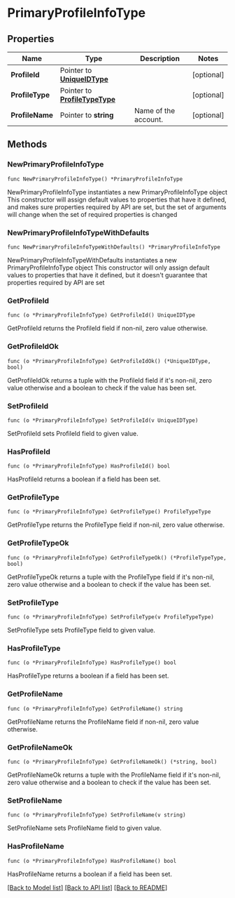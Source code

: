 # PrimaryProfileInfoType

## Properties

Name | Type | Description | Notes
------------ | ------------- | ------------- | -------------
**ProfileId** | Pointer to [**UniqueIDType**](UniqueIDType.md) |  | [optional] 
**ProfileType** | Pointer to [**ProfileTypeType**](ProfileTypeType.md) |  | [optional] 
**ProfileName** | Pointer to **string** | Name of the account. | [optional] 

## Methods

### NewPrimaryProfileInfoType

`func NewPrimaryProfileInfoType() *PrimaryProfileInfoType`

NewPrimaryProfileInfoType instantiates a new PrimaryProfileInfoType object
This constructor will assign default values to properties that have it defined,
and makes sure properties required by API are set, but the set of arguments
will change when the set of required properties is changed

### NewPrimaryProfileInfoTypeWithDefaults

`func NewPrimaryProfileInfoTypeWithDefaults() *PrimaryProfileInfoType`

NewPrimaryProfileInfoTypeWithDefaults instantiates a new PrimaryProfileInfoType object
This constructor will only assign default values to properties that have it defined,
but it doesn't guarantee that properties required by API are set

### GetProfileId

`func (o *PrimaryProfileInfoType) GetProfileId() UniqueIDType`

GetProfileId returns the ProfileId field if non-nil, zero value otherwise.

### GetProfileIdOk

`func (o *PrimaryProfileInfoType) GetProfileIdOk() (*UniqueIDType, bool)`

GetProfileIdOk returns a tuple with the ProfileId field if it's non-nil, zero value otherwise
and a boolean to check if the value has been set.

### SetProfileId

`func (o *PrimaryProfileInfoType) SetProfileId(v UniqueIDType)`

SetProfileId sets ProfileId field to given value.

### HasProfileId

`func (o *PrimaryProfileInfoType) HasProfileId() bool`

HasProfileId returns a boolean if a field has been set.

### GetProfileType

`func (o *PrimaryProfileInfoType) GetProfileType() ProfileTypeType`

GetProfileType returns the ProfileType field if non-nil, zero value otherwise.

### GetProfileTypeOk

`func (o *PrimaryProfileInfoType) GetProfileTypeOk() (*ProfileTypeType, bool)`

GetProfileTypeOk returns a tuple with the ProfileType field if it's non-nil, zero value otherwise
and a boolean to check if the value has been set.

### SetProfileType

`func (o *PrimaryProfileInfoType) SetProfileType(v ProfileTypeType)`

SetProfileType sets ProfileType field to given value.

### HasProfileType

`func (o *PrimaryProfileInfoType) HasProfileType() bool`

HasProfileType returns a boolean if a field has been set.

### GetProfileName

`func (o *PrimaryProfileInfoType) GetProfileName() string`

GetProfileName returns the ProfileName field if non-nil, zero value otherwise.

### GetProfileNameOk

`func (o *PrimaryProfileInfoType) GetProfileNameOk() (*string, bool)`

GetProfileNameOk returns a tuple with the ProfileName field if it's non-nil, zero value otherwise
and a boolean to check if the value has been set.

### SetProfileName

`func (o *PrimaryProfileInfoType) SetProfileName(v string)`

SetProfileName sets ProfileName field to given value.

### HasProfileName

`func (o *PrimaryProfileInfoType) HasProfileName() bool`

HasProfileName returns a boolean if a field has been set.


[[Back to Model list]](../README.md#documentation-for-models) [[Back to API list]](../README.md#documentation-for-api-endpoints) [[Back to README]](../README.md)


